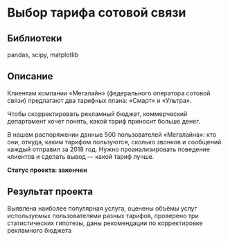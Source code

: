 # Выбор тарифа сотовой связи
## Библиотеки
pandas, scipy, matplotlib
## Описание
Клиентам компании «Мегалайн» (федерального оператора сотовой связи) предлагают два тарифных плана: «Смарт» и «Ультра».

Чтобы скорректировать рекламный бюджет, коммерческий департамент хочет понять, какой тариф приносит больше денег.

В нашем распоряжении данные 500 пользователей «Мегалайна»: кто они, откуда, каким тарифом пользуются, сколько звонков и сообщений каждый отправил за 2018 год. Нужно проанализировать поведение клиентов и сделать вывод — какой тариф лучше.

**Статус проекта: закончен**

## Результат проекта
Выявлена наиболее популярная услуга, оценены объёмы услуг используемых пользователями разных тарифов, проверено три статистических гипотезы, даны рекомендации по корректировке рекламного бюджета
